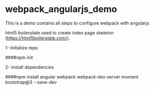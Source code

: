 # webpack_angularjs_demo
This is a demo contains all steps to configure webpack with angularjs 

html5 boilerplate used to create index page skeleton (https://html5boilerplate.com/).

1- Initialize repo

   ####npm init
 
2- Install dependencies

   ####npm install angular webpack webpack-dev-server moment bootstrap@3 --save-dev
